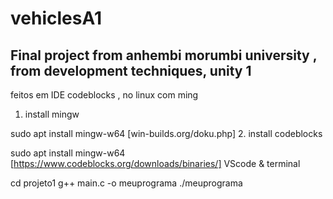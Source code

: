 # vehiclesA1

## Final project from anhembi morumbi university , from development techniques, unity 1



feitos em IDE codeblocks , no linux com ming

1. install mingw

sudo apt install mingw-w64 [win-builds.org/doku.php]
2. install codeblocks

sudo apt install mingw-w64 [https://www.codeblocks.org/downloads/binaries/]
VScode & terminal

cd projeto1
g++ main.c -o meuprograma
./meuprograma 
